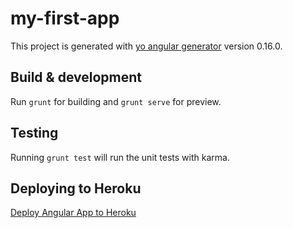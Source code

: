 # my-first-app

This project is generated with [yo angular generator](https://github.com/yeoman/generator-angular)
version 0.16.0.

## Build & development

Run `grunt` for building and `grunt serve` for preview.

## Testing

Running `grunt test` will run the unit tests with karma.

## Deploying to Heroku

[Deploy Angular App to Heroku](http://awaxman11.github.io/blog/2014/07/13/how-to-create-an-angular-app-using-yeoman-and-deploy-it-to-heroku/)